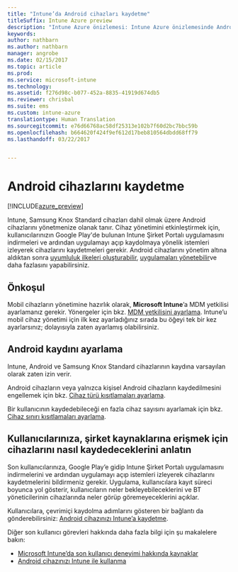 ```yaml
---
title: "Intune’da Android cihazları kaydetme"
titleSuffix: Intune Azure preview
description: "Intune Azure önizlemesi: Intune Azure önizlemesinde Android cihazlarını kaydetmeyi öğrenin."
keywords: 
author: nathbarn
ms.author: nathbarn
manager: angrobe
ms.date: 02/15/2017
ms.topic: article
ms.prod: 
ms.service: microsoft-intune
ms.technology: 
ms.assetid: f276d98c-b077-452a-8835-41919d674db5
ms.reviewer: chrisbal
ms.suite: ems
ms.custom: intune-azure
translationtype: Human Translation
ms.sourcegitcommit: e76d66768ac58df25313e102b7f60d2bc7bbc59b
ms.openlocfilehash: b664620f424f9ef612d17beb810564dbdd68ff79
ms.lasthandoff: 03/22/2017


---
```


# <a name="enroll-android-devices"></a>Android cihazlarını kaydetme

[!INCLUDE[azure_preview](../includes/azure_preview.md)]

Intune, Samsung Knox Standard cihazları dahil olmak üzere Android cihazlarını yönetmenize olanak tanır. Cihaz yönetimini etkinleştirmek için, kullanıcılarınızın Google Play'de bulunan Intune Şirket Portalı uygulamasını indirmeleri ve ardından uygulamayı açıp kaydolmaya yönelik istemleri izleyerek cihazlarını kaydetmeleri gerekir. Android cihazlarını yönetim altına aldıktan sonra [uyumluluk ilkeleri oluşturabilir](https://docs.microsoft.com/intune-azure/set-device-compliance/create-a-compliance-policy-for-android), [uygulamaları yönetebilir](https://docs.microsoft.com/intune-azure/manage-apps/what-is-app-management)ve daha fazlasını yapabilirsiniz.

## <a name="prerequisite"></a>Önkoşul

Mobil cihazların yönetimine hazırlık olarak, **Microsoft Intune**’a MDM yetkilisi ayarlamanız gerekir. Yönergeler için bkz. [MDM yetkilisini ayarlama](set-mdm-authority.md). Intune’u mobil cihaz yönetimi için ilk kez ayarladığınız sırada bu öğeyi tek bir kez ayarlarsınız; dolayısıyla zaten ayarlamış olabilirsiniz.

## <a name="set-up-android-enrollment"></a>Android kaydını ayarlama

Intune, Android ve Samsung Knox Standard cihazlarının kaydına varsayılan olarak zaten izin verir.

Android cihazların veya yalnızca kişisel Android cihazların kaydedilmesini engellemek için bkz. [Cihaz türü kısıtlamaları ayarlama](https://docs.microsoft.com/intune-azure/enroll-devices/set-enrollment-restrictions#set-device-type-restrictions).

Bir kullanıcının kaydedebileceği en fazla cihaz sayısını ayarlamak için bkz. [Cihaz sınırı kısıtlamaları ayarlama](https://docs.microsoft.com/intune-azure/enroll-devices/set-enrollment-restrictions#set-device-limit-restrictions).

## <a name="tell-your-users-how-to-enroll-their-devices-to-access-company-resources"></a>Kullanıcılarınıza, şirket kaynaklarına erişmek için cihazlarını nasıl kaydedeceklerini anlatın

Son kullanıcılarınıza, Google Play’e gidip Intune Şirket Portalı uygulamasını indirmelerini ve ardından uygulamayı açıp istemleri izleyerek cihazlarını kaydetmelerini bildirmeniz gerekir. Uygulama, kullanıcılara kayıt süreci boyunca yol gösterir, kullanıcıların neler bekleyebileceklerini ve BT yöneticilerinin cihazlarında neler görüp göremeyeceklerini açıklar.

Kullanıcılara, çevrimiçi kaydolma adımlarını gösteren bir bağlantı da gönderebilirsiniz: [Android cihazınızı Intune’a kaydetme](https://docs.microsoft.com/intune/enduser/enroll-your-device-in-intune-android).

Diğer son kullanıcı görevleri hakkında daha fazla bilgi için şu makalelere bakın:

- [Microsoft Intune’da son kullanıcı deneyimi hakkında kaynaklar](https://docs.microsoft.com/intune/deploy-use/how-to-educate-your-end-users-about-microsoft-intune)
- [Android cihazınızı Intune ile kullanma](https://docs.microsoft.com/intune/enduser/using-your-android-device-with-intune)

